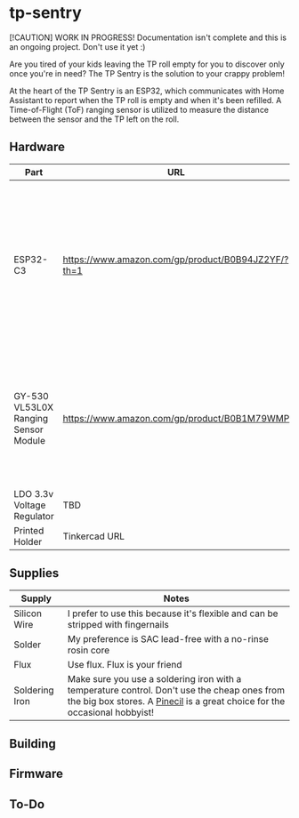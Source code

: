# tp-sentry
[!CAUTION] WORK IN PROGRESS! Documentation isn't complete and this is an ongoing project. Don't use it yet :)

Are you tired of your kids leaving the TP roll empty for you to discover only once you're in need? The TP Sentry is the solution to your crappy problem!

At the heart of the TP Sentry is an ESP32, which communicates with Home Assistant to report when the TP roll is empty and when it's been refilled. A Time-of-Flight (ToF) ranging sensor is utilized to measure the distance between the sensor and the TP left on the roll. 

## Hardware
| Part | URL | Notes |
| ---- | --- | ----- |
| ESP32-C3 | https://www.amazon.com/gp/product/B0B94JZ2YF/?th=1 | Other variants of this formfactor may work, but have not been tested. This one was chosen only for the delivery speed :) |
| GY-530 VL53L0X Ranging Sensor Module | https://www.amazon.com/gp/product/B0B1M79WMP | One needed for each roll to be monitored. Others may work for this as well, but this is what I built with | 
| LDO 3.3v Voltage Regulator | TBD | |
| Printed Holder | Tinkercad URL | Print this yourself | 

## Supplies
| Supply | Notes |
| --- | --- |
| Silicon Wire | I prefer to use this because it's flexible and can be stripped with fingernails |
| Solder | My preference is SAC lead-free with a no-rinse rosin core |
| Flux | Use flux. Flux is your friend |
| Soldering Iron | Make sure you use a soldering iron with a temperature control. Don't use the cheap ones from the big box stores. A [Pinecil](https://pine64.com/product/pinecil-smart-mini-portable-soldering-iron/) is a great choice for the occasional hobbyist! |

## Building

## Firmware

## To-Do

